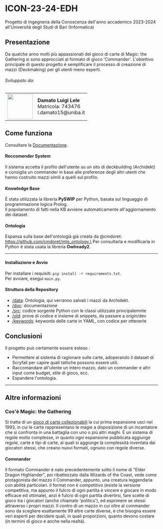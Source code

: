 # ICON-23-24-EDH
Progetto di Ingegneria della Conoscenza dell'anno accademico 2023-2024 all'Università degli Studi di Bari (Informatica)
## Presentazione
Da qualche anno molti più appassionati del gioco di carte di Magic: the Gathering si sono approcciati al formato di gioco 'Commander'. L'obiettivo principale di questo progetto è semplificare il processo di creazione di mazzi (Deckmaking) per gli utenti meno esperti.
###### Sviluppato da:
<table>
  <tr>
      <td><img src="https://avatars.githubusercontent.com/u/38043310?v=4" height="83" class="Avatar__StyledAvatar-sc-2lv0r8-0 gMUnCp"> </td>
      <td>
        <strong>Damato Luigi Lele</strong><br>
        Matricola: 743476<br>
        l.damato15@uniba.it
      </td>
  </tr>
</table>


## Come funziona 
Consultare la [Documentazione](https://github.com/ax-ten/ICON-23-24-EDH/blob/main/doc/Documentazione.pdf).

#### Reccomender System
Il sistema accetta il profilo dell'utente su un sito di deckbuilding (Archidekt) e consiglia un commander in base alle preferenze degli altri utenti che hanno costruito mazzi simili a quelli sul profilo.
#### Knowledge Base
È stata utilizzata la libreria **PySWIP** per Python, basata sul linguaggio di programmazione logica Prolog.\
Il popolamento di fatti nella KB avviene automaticamente all'aggiornamento dei dataset.

#### Ontologia
Espansa sulla base dell'ontologià già creata da @cmdoret: https://github.com/cmdoret/mtg_ontology.\
Per consultarla e modificarla in Python è stata usata la libreria **Owlready2**.
___

#### Installazione e Avvio
Per installare i requisiti: `pip install -r requirements.txt`.\
Per avviare, esegui `main.py`.

#### Struttura della Repository
- [/data](https://github.com/ax-ten/ICON-23-24-EDH/tree/main/data):  Ontologia, qui verranno salvati i mazzi da Archidekt.
- [/doc](https://github.com/ax-ten/ICON-23-24-EDH/tree/main/doc):  documentazione
- [/src](https://github.com/ax-ten/ICON-23-24-EDH/tree/main/src): codice sorgente Python con le classi utilizzate principalemnte
- [/old](https://github.com/ax-ten/ICON-23-24-EDH/tree/main/old): prove di codice e insieme di snippets, da passare a origin/dev
- [/keywords](https://github.com/ax-ten/ICON-23-24-EDH/tree/main/Keywords): keywords delle carte in YAML, con codice per ottenerle

## Conclusioni
Il progetto può certamente essere esteso :
- Permettere al sistema di ragionare sulle carte, adoperando il dataset di Scryfall per capire quali tattiche possono essere utili.
- Raccomandare all'utente un intero mazzo, dato un commander e altri input come budget, stile di gioco, ecc.
- Espandere l'ontologia.
___
## Altre informazioni
### Cos'è Magic: the Gathering
Si tratta di un [gioco di carte collezionabili](https://it.wikipedia.org/wiki/Gioco_di_carte_collezionabili) la cui prima espansione uscì nel 1993, in cui le carte rappresentano le magie a disposizione di un incantatore che si confronta in una battaglia con uno o più altri maghi. È un sistema di regole molto complesse, in quanto ogni espansione pubblicata aggiunge regole, carte e tipi di carte, ai quali si aggiunge la complessità inventata dai giocatori stessi, che creano nuovi formati, ognuno con regole diverse.

#### Commander
Il formato Commander è nato precedentemente sotto il nome di "Elder Dragon Highlander", poi ribattezzato dalla Wizards of the Coast, vede come protagonista del mazzo il Commander, appunto, una creatura leggendaria con abilità particolari.
Il format non è competitivo (esiste la versione competitiva, ma appunto il fulcro di ogni partita è vincere e giocare in modo efficace ed ottimale), anzi è fulcro di ogni partita divertirsi, fare scelte di gioco tra i giocatori (anche chiamate 'politics'), ed esprimere se stessi attraverso i propri mazzi. 
Il contro di un mazzo in cui oltre al commander sono da scegliere esattamente 99 altre carte diverse, è che bisogna essere veri esperti per decidere quali, in quali proporzioni, quanto devono costare (in termini di gioco e anche nella realtà).

 
